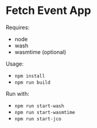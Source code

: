 # Fetch Event App

Requires:
- node
- wash
- wasmtime (optional)

Usage:
- `npm install`
- `npm run build`

Run with:
- `npm run start-wash`
- `npm run start-wasmtime`
- `npm run start-jco`
